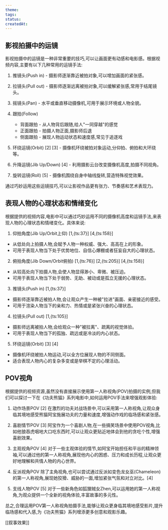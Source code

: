 ```yaml
---
theme: 
tags: 
status: 
createdAt:
---
```

## 影视拍摄中的运镜
影视拍摄中的运镜是一种非常重要的技巧,可以让画面更有动感和电影感。根据视频内容,主要有以下几种常用的运镜手法:

1. 推镜头(Push in)  - 摄影师逐渐靠近被拍对象,可以增加画面的紧张感。

2. 拉镜头(Pull out) - 摄影师逐渐远离被拍对象,可以缓解紧张感,常用于结尾镜头。

3. 摇镜头(Pan) - 水平或垂直移动摄像机,可用于展示环境或人物全貌。

4. 跟拍(Follow) 
   - 背面跟拍 - 从人物背后跟随,给人"一同穿越"的感觉
   - 正面跟拍 - 拍摄人物正面,摄影师后退
   - 侧面跟拍 - 展现人物运动状态和速度感,常见于追逐戏

5. 环绕运镜(Orbit) [2] [3] - 摄像机环绕被拍对象运动,分仰拍、俯拍和大环绕等。

6. 升降运镜(Jib Up/Down) [4] - 利用摄影云台改变摄像机高度,拍摄不同视角。

7. 旋转运镜(Roll) [5] - 摄像机围绕自身中轴线旋转,营造特殊视觉效果。

通过巧妙运用这些运镜技巧,可以让影视作品更有张力、节奏感和艺术表现力。


## 表现人物的心理状态和情绪变化
根据提供的视频内容,电影中可以通过巧妙运用不同的摄像机高度和运镜手法,来表现人物的心理状态和情绪变化。具体来说:

1. 仰拍角度(Jib Up/Orbit上仰) [1,{ts:37}] [4,{ts:158}]
- 从低处向上拍摄人物,会赋予人物一种权威、强大、高高在上的形象。
- 可用于表现人物当下处于优势地位、自信心爆棚或者狂妄自大的心理状态。

2. 俯拍角度(Jib Down/Orbit俯拍) [1,{ts:76}] [2,{ts:205}] [4,{ts:158}]  
- 从较高处向下拍摄人物,会使人物显得渺小、卑微、被压迫。
- 可用于表现人物当下处于弱势、无助、被动或是孤立无援的心理状态。

3. 推镜头(Push in) [1,{ts:37}]
- 摄影师逐渐靠近被拍人物,会让观众产生一种被"拉进"画面、亲密接近的感受。
- 可用于渲染人物当下的亲和力、热情或是紧张兴奋的心理状态。

4. 拉镜头(Pull out) [1,{ts:105}]
- 摄影师远离被拍人物,会给观众一种"被拉离"、疏离的视觉体验。 
- 可用于表现人物当下的孤独、疏远或是冷淡的内心状态。

5. 环绕运镜(Orbit) [3] [4]
- 摄像机环绕被拍人物运动,可以全方位展现人物的不同侧面。
- 适合表现人物内心的复杂多变或是举棋不定的心理活动。




## POV视角
根据提供的视频资源,虽然没有直接展示使用第一人称视角(POV)拍摄的实例,但我们可以探讨一下在《功夫熊猫》系列电影中,如何运用POV手法来增强观影体验:

1. 动作场景POV [2]
在激烈的功夫对战场景中,可以采用第一人称视角,让观众身临其境地感受熊猫阿宝施展功夫的力量和速度,增强动作戏的临场感和紧张感。

2. 喜剧情节POV [3]
阿宝作为一个喜剧人物,在一些搞笑场景中使用POV视角,比如他狼吞虎咽地大口吃东西时,可以让观众更贴近地体会到他的贪吃个性,增强喜剧效果。

3. 主观视角POV [4]
对于一些主观体验的情节,如阿宝开始担任和平谷的精神领袖,可以通过他的第一人称视角,展现他内心的困惑、压力和成长历程,让观众更好地理解和共情人物的内心世界。

4. 反派视角POV
除了主角视角,也可以尝试通过反派如变色龙女巫(Chameleon)的第一人称视角,展现她狡猾、威胁的一面,增加紧张气氛和对立对比。[4]

5. 支线人物POV [5] 
对于一些新角色如狐狸贼女Zhen,可以运用她的第一人称视角,为观众提供一个全新的视角体验,丰富故事的多元性。

总之,合理运用POV第一人称视角拍摄手法,能够让观众更身临其境地感受影片,提升临场感和代入感,为《功夫熊猫》系列增添更多创意和观影乐趣。



[[叙事效果]]



